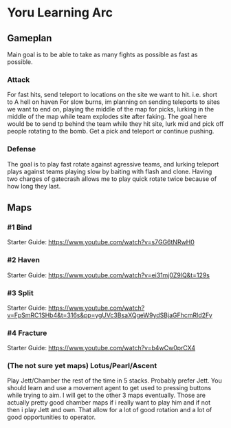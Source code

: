 # Yoru Learning Arc

## Gameplan

Main goal is to be able to take as many fights as possible as fast as possible.

### Attack

For fast hits, send teleport to locations on the site we want to hit. i.e. short to A hell on haven
For slow burns, im planning on sending teleports to sites we want to end on, playing the middle of the map for picks, lurking in the middle of the map while team explodes site after faking. The goal here would be to send tp behind the team while they hit site, lurk mid and pick off people rotating to the bomb. Get a pick and teleport or continue pushing.
### Defense

The goal is to play fast rotate against agressive teams, and lurking teleport plays against teams playing slow by baiting with flash and clone. Having two charges of gatecrash allows me to play quick rotate twice because of how long they last.


## Maps

### #1 Bind

Starter Guide:
<https://www.youtube.com/watch?v=s7GG6tNRwH0>

### #2 Haven

Starter Guide:
<https://www.youtube.com/watch?v=ei31mj0Z9lQ&t=129s>

### #3 Split

Starter Guide:
<https://www.youtube.com/watch?v=FpSmRC1SHb4&t=316s&pp=ygUVc3BsaXQgeW9ydSBjaGFhcmRld2Fy>

### #4 Fracture

Starter Guide:
<https://www.youtube.com/watch?v=b4wCw0prCX4>

### (The not sure yet maps) Lotus/Pearl/Ascent

Play Jett/Chamber the rest of the time in 5 stacks. Probably prefer Jett. You should learn and use a movement agent to get used to pressing buttons while trying to aim.
I will get to the other 3 maps eventually. Those are actually pretty good chamber maps if i really want to play him and if not then i play Jett and own. That allow for a lot of good rotation and a lot of good opportunities to operator.